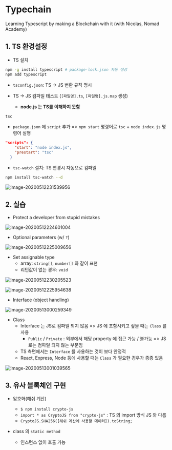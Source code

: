 # Typechain

Learning Typescript by making a Blockchain with it (with Nicolas, Nomad Academy)

## 1. TS 환경설정

- TS 설치

```bash
npm -g install typescript # package-lock.json 자동 생성
npm add typescript
```

- `tsconfig.json`: TS -> JS 변환 규칙 명시

- TS -> JS 컴파일 테스트 (`[파일명].ts`, `[파일명].js.map` 생성)
  - **node.js 는 TS를 이해하지 못함**

```bash
tsc
```

- `package.json` 에 `script` 추가 => `npm start` 명령어로 `tsc` + `node index.js` 명령어 실행

```json
"scripts": {
    "start": "node index.js",
    "prestart": "tsc"
  }
```

- `tsc-watch` 설치: TS 변경시 자동으로 컴파일

```bash
npm install tsc-watch --d
```

![image-20200512231539956](/Users/eunjung/Documents/typechain/images/image-20200512231539956.png)

## 2. 실습

- Protect a developer from stupid mistakes

![image-20200512224601004](/Users/eunjung/Documents/typechain/images/image-20200512224601004.png)

- Optional parameters (w/ `?`)

![image-20200512225009656](/Users/eunjung/Documents/typechain/images/image-20200512225009656.png)

- Set assignable type
  - array: `string[]`, `number[]` 와 같이 표현
  - 리턴값이 없는 경우: `void`

![image-20200512230205523](/Users/eunjung/Documents/typechain/images/image-20200512230205523.png)

![image-20200512225954638](/Users/eunjung/Documents/typechain/images/image-20200512225954638.png)

- Interface (object handling)

![image-20200513000259349](/Users/eunjung/Documents/typechain/images/image-20200513000259349.png)

- Class
  - Interface 는 JS로 컴파일 되지 않음 => JS 에 포함시키고 싶을 때는 `Class` 를 사용
    - `Public` / `Private` : 외부에서 해당 property 에 접근 가능 / 불가능 => JS 로는 컴파일 되지 않는 부분임
  - TS 측면에서는 `Interface` 를 사용하는 것이 보다 안정적
  - React, Express, Node 등에 사용할 때는 `Class` 가 필요한 경우가 종종 있음

![image-20200513001039565](/Users/eunjung/Documents/typechain/images/image-20200513001039565.png)

## 3. 유사 블록체인 구현

- 암호화(해쉬 계산)

  - `$ npm install crypto-js`
  - `import * as CryptoJS from "crypto-js"` : TS 의 import 방식 JS 와 다름
  - `CryptoJS.SHA256([해쉬 계산에 사용할 데이터]).toString;`

- class 의 `static method`
  - 인스턴스 없이 호출 가능
